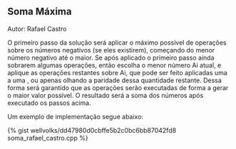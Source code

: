 ## Soma Máxima
<div id="soma"></div>

Autor: Rafael Castro

O primeiro passo da solução será aplicar o máximo possível de operações sobre os números negativos (se eles existirem), começando do menor número negativo até o maior. Se após aplicado o primeiro passo ainda sobrarem algumas operações, então escolha o menor número Ai atual, e aplique as operações restantes sobre Ai, que pode ser feito aplicadas uma a uma , ou apenas olhando a paridade dessa quantidade restante. Dessa forma será garantido que as operações serão executadas de forma a gerar o maior valor possível.
O resultado será a soma dos números após executado os passos acima.

Um exemplo de implementação segue abaixo:

{% gist wellvolks/dd47980d0cbffe5b2c0bc6bb87042fd8 soma_rafael_castro.cpp %}
